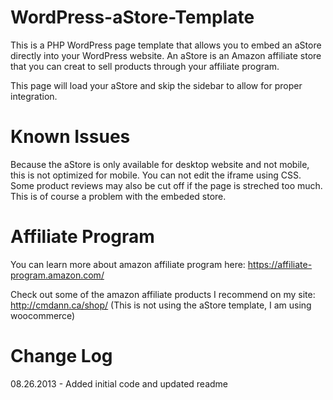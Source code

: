 WordPress-aStore-Template
=========================

This is a PHP WordPress page template that allows you to embed an aStore directly into your WordPress website. An aStore is an Amazon affiliate store that you can creat to sell products through your affiliate program.

This page will load your aStore and skip the sidebar to allow for proper integration. 

Known Issues
============

Because the aStore is only available for desktop website and not mobile, this is not optimized for mobile. You can not edit the iframe using CSS. Some product reviews may also be cut off if the page is streched too much. This is of course a problem with the embeded store.

Affiliate Program
=================

You can learn more about amazon affiliate program here:
https://affiliate-program.amazon.com/

Check out some of the amazon affiliate products I recommend on my site:
http://cmdann.ca/shop/ (This is not using the aStore template, I am using woocommerce)


Change Log
==========

08.26.2013 - Added initial code and updated readme

